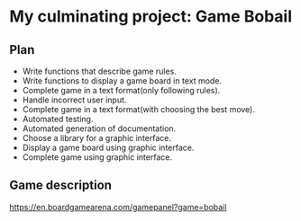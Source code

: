 # My culminating project: Game Bobail
## Plan
- Write functions that describe game rules.
- Write functions to display a game board in text mode.
- Complete game in a text format(only following rules).
- Handle incorrect user input.
- Complete game in a text format(with choosing the best move).
- Automated testing.
- Automated generation of documentation.
- Choose a library for a graphic interface.
- Display a game board using graphic interface.
- Complete game using graphic interface.
## Game description 
https://en.boardgamearena.com/gamepanel?game=bobail